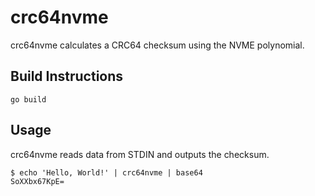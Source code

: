 # crc64nvme

crc64nvme calculates a CRC64 checksum using the NVME polynomial.

## Build Instructions

```
go build
```

## Usage

crc64nvme reads data from STDIN and outputs the checksum.

```
$ echo 'Hello, World!' | crc64nvme | base64
SoXXbx67KpE=
```
